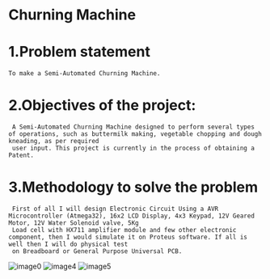 # Churning Machine
# 1.Problem statement
    To make a Semi-Automated Churning Machine.
# 2.Objectives of the project: 
     A Semi-Automated Churning Machine designed to perform several types of operations, such as buttermilk making, vegetable chopping and dough kneading, as per required 
     user input. This project is currently in the process of obtaining a Patent.
# 3.Methodology to solve the problem
     First of all I will design Electronic Circuit Using a AVR Microcontroller (Atmega32), 16x2 LCD Display, 4x3 Keypad, 12V Geared Motor, 12V Water Solenoid valve, 5Kg 
     Load cell with HX711 amplifier module and few other electronic component, then I would simulate it on Proteus software. If all is well then I will do physical test 
     on Breadboard or General Purpose Universal PCB.
![image0](https://user-images.githubusercontent.com/84779103/202718591-0989f227-72ad-4f00-b380-471aa5c0891d.png)
![image4](https://user-images.githubusercontent.com/84779103/202718938-5506a024-7558-4c79-a8d9-dbbc6f99b323.jpg)
![image5](https://user-images.githubusercontent.com/84779103/202719032-ebbd0f87-bf4a-42e2-9788-50016be05e68.jpg)


